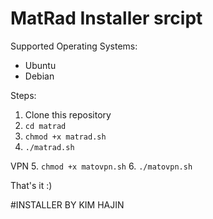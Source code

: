 # MatRad Installer srcipt


Supported Operating Systems:
- Ubuntu
- Debian

Steps:

1. Clone this repository
2. `cd matrad`
3. `chmod +x matrad.sh` 
4. `./matrad.sh`

VPN
5. `chmod +x matovpn.sh` 
6. `./matovpn.sh`


That's it :)

#INSTALLER BY KIM HAJIN

